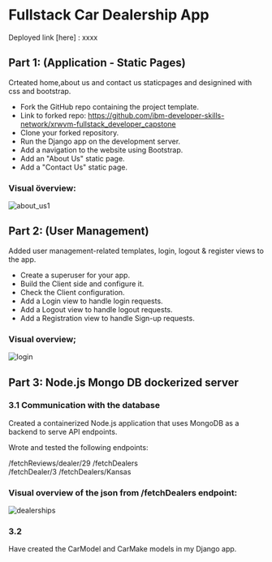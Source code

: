 # Fullstack Car Dealership App
Deployed link [here] : xxxx

## Part 1: (Application - Static Pages)
Crteated home,about us and contact us staticpages and designined with css and bootstrap.
- Fork the GitHub repo containing the project template.
- Link to forked repo:
  https://github.com/ibm-developer-skills-network/xrwvm-fullstack_developer_capstone
- Clone your forked repository.
- Run the Django app on the development server.
- Add a navigation to the website using Bootstrap.
- Add an "About Us" static page.
- Add a "Contact Us" static page.

### Visual överview:
![about_us1](https://github.com/hihassan1998/xrwvm-fullstack_developer_capstone/assets/150392365/384a4797-56fd-4da7-82f3-2b4ed75b0b63)


## Part 2: (User Management)
Added user management-related templates, login, logout & register views to the app. 
- Create a superuser for your app.
- Build the Client side and configure it.
- Check the Client configuration.
- Add a Login view to handle login requests.
- Add a Logout view to handle logout requests.
- Add a Registration view to handle Sign-up requests.
  
### Visual overview;

![login](https://github.com/hihassan1998/xrwvm-fullstack_developer_capstone/assets/150392365/995ea124-2003-4478-bcd7-f757dbf32d07)

## Part 3: Node.js Mongo DB dockerized server
### 3.1 Communication with the database
Created a containerized Node.js application that uses MongoDB as a backend to serve API endpoints.

Wrote and tested the following endpoints:
 
/fetchReviews/dealer/29
/fetchDealers  
/fetchDealer/3
/fetchDealers/Kansas

### Visual overview of the json from /fetchDealers endpoint:
![dealerships](https://github.com/hihassan1998/xrwvm-fullstack_developer_capstone/assets/150392365/1b50c0b0-d181-4f8b-aa86-93872aa588fe)

### 3.2
Have created the CarModel and CarMake models in my Django app.




